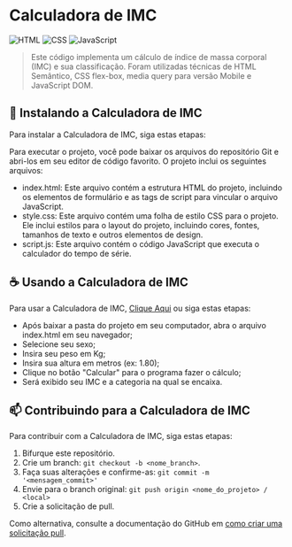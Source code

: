 # Calculadora de IMC
  
![HTML](https://img.shields.io/badge/HTML5-E34F26?style=for-the-badge&logo=html5&logoColor=white) ![CSS](https://img.shields.io/badge/CSS-239120?&style=for-the-badge&logo=css3&logoColor=white) ![JavaScript](https://img.shields.io/badge/JavaScript-323330?style=for-the-badge&logo=javascript&logoColor=F7DF1E)
  
  
 >  Este código implementa um cálculo de índice de massa corporal (IMC) e sua classificação. Foram utilizadas técnicas de HTML Semântico, CSS flex-box, media query para versão Mobile e JavaScript DOM.
  
  
 ## 🚀 Instalando a Calculadora de IMC
  
 Para instalar a Calculadora de IMC, siga estas etapas: 
  
  Para executar o projeto, você pode baixar os arquivos do repositório Git e abri-los em seu editor de código favorito. O projeto inclui os seguintes arquivos:
  
  - index.html: Este arquivo contém a estrutura HTML do projeto, incluindo os elementos de formulário e as tags de script para vincular o arquivo JavaScript.
  - style.css: Este arquivo contém uma folha de estilo CSS para o projeto. Ele inclui estilos para o layout do projeto, incluindo cores, fontes, tamanhos de texto e outros elementos de design.
  - script.js: Este arquivo contém o código JavaScript que executa o calculador do tempo de série.
  
  
 ## ☕ Usando a Calculadora de IMC
  
 Para usar a Calculadora de IMC, [Clique Aqui](http://imc.gustavomarcialis.epizy.com/?i=2) ou siga estas etapas: 
  
 - Após baixar a pasta do projeto em seu computador, abra o arquivo index.html em seu navegador;
 - Selecione seu sexo;
 - Insira seu peso em Kg;
 - Insira sua altura em metros (ex: 1.80);
 - Clique no botão "Calcular" para o programa fazer o cálculo;
 - Será exibido seu IMC e a categoria na qual se encaixa.
 
  
 ## 📫 Contribuindo para a Calculadora de IMC 

 Para contribuir com a Calculadora de IMC, siga estas etapas: 
  
 1. Bifurque este repositório. 
 2. Crie um branch: `git checkout -b <nome_branch>`. 
 3. Faça suas alterações e confirme-as: `git commit -m '<mensagem_commit>'` 
 4. Envie para o branch original: `git push origin <nome_do_projeto> / <local>` 
 5. Crie a solicitação de pull. 
  
 Como alternativa, consulte a documentação do GitHub em [como criar uma solicitação pull](https://help.github.com/en/github/collaborating-with-issues-and-pull-requests/creating-a-pull-request). 
